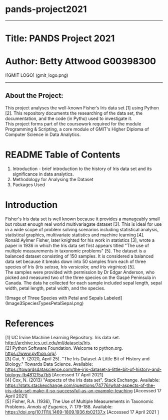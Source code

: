 # pands-project2021
___
# Title: PANDS Project 2021 
# Author: Betty Attwood G00398300
![GMIT LOGO] (gmit_logo.png)
___
## About the Project:
This project analyses the well-known Fisher’s Iris data set [1] using Python [2]. This repository documents the researching of the data set, the documentation, and the code (in Pytho) used to investigate it.  
This project forms part of the coursework required for the module Programming & Scripting, a core module of GMIT's Higher Diploma of Computer Science in Data Analytics.

# README Table of Contents
1. Introduction - brief introduction to the history of Iris data set and its significance in data analytics.
2. Methodology for Analysing the Dataset
3. Packages Used


# Introduction
Fisher's Iris data set is well known because it provides a manageably small but robust enough real world multivariagate dataset [3]. This is ideal for use in a wide scope of problem solving scenarios including statistical analysis, statistical graphics, multivariate statistics and machine learning [4].  
Ronald Aylmer Fisher, later knighted for his work in statistics [3], wrote a paper in 1936 in which the Iris data set first appears titled "The use of multiple measurements in taxonomic problems" [5]. The dataset is a balanced dataset consisting of 150 samples. It is considered a balanced data set because it breaks down into 50 samples from each of three species of Iris (*Iris setosa, Iris versicolor, and Iris virginica*) [5].  
The samples were provided with permission by Dr Edgar Anderson, who picked and measured two of the three species on the Gaspé Peninsula in Canada. The data he collected for each sample included sepal length, sepal width, petal length, petal width, and the species.  

![Image of Three Species with Petal and Sepals Labeled] (Image3SpeciesTypesPetalSepal.png)

# References
[1] UC Irvine Machine Learning Repository. Iris data set.
http://archive.ics.uci.edu/ml/datasets/Iris.  
[2] Python Software Foundation. Welcome to python.org. https://www.python.org/.  
[3] Cui, Y. (2020, April 25). "The Iris Dataset-A Little Bit of History and Biology." Towards Data Science. Available: https://towardsdatascience.com/the-iris-dataset-a-little-bit-of-history-and-biology-fb4812f5a7b5 [Accessed 17 April 2021]  
[4] Cox, N. (2013) "Aspects of the Iris data set". Stack Exchange. Available: https://stats.stackexchange.com/questions/74776/what-aspects-of-the-iris-data-set-make-it-so-successful-as-an-example-teaching [Accessed 17 April 2021]   
[5] Fisher, R.A. (1936), The Use of Multiple Measurements in Taxonomic Problems. *Annals of Eugenics*, 7: 179-188. Available: https://doi.org/10.1111/j.1469-1809.1936.tb02137.x [Accessed 17 April 2021 ]